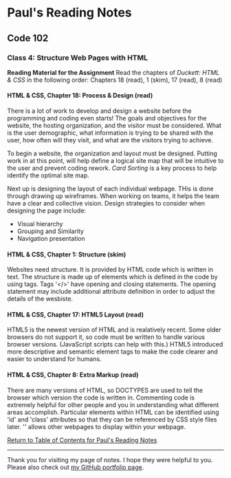 # Paul's Reading Notes

## Code 102

### Class 4:  Structure Web Pages with HTML

**Reading Material for the Assignment**
Read the chapters of *Duckett: HTML & CSS* in the following order:  Chapters 18 (read), 1 (skim), 17 (read), 8 (read)

#### HTML & CSS, Chapter 18:  Process & Design (read)

There is a lot of work to develop and design a website before the programming and coding even starts!  The goals and objectives for the website, the hosting organization, and the visitor must be considered.  What is the user demographic, what information is trying to be shared with the user, how often will they visit, and what are the visitors trying to achieve.

To begin a website, the organization and layout must be designed.  Putting work in at this point, will help define a logical site map that will be intuitive to the user and prevent coding rework.  *Card Sorting* is a key process to help identify the optimal site map.

Next up is designing the layout of each individual webpage.  THis is done through drawing up wireframes.  When working on teams, it helps the team have a clear and collective vision.  Design strategies to consider when designing the page include:
- Visual hierarchy
- Grouping and Similarity
- Navigation presentation


#### HTML & CSS, Chapter 1:  Structure (skim)
Websites need structure.  It is provided by HTML code which is written in text.  The structure is made up of elements which is defined in the code by using tags.  Tags '</>' have opening and closing statements.  The opening statement may include additional attribute definition in order to adjust the details of the wesbiste.


#### HTML & CSS, Chapter 17:  HTML5 Layout (read)
HTML5 is the newest version of HTML and is realatively recent.  Some older browsers do not support it, so code must be written to handle various browser versions.  (JavaScript scripts can help with this.)  HTML5 introduced more descriptive and semantic element tags to make the code clearer and easier to understand for humans.


#### HTML & CSS, Chapter 8:  Extra Markup (read)
There are many versions of HTML, so DOCTYPES are used to tell the browser which version the code is written in.  Commenting code is extremely helpful for other people and you in understanding what different areas accomplish.  Particular elements within HTML can be identified using 'id' and 'class' attributes so that they can be referenced by CSS style files later.  '<iframes>' allows other webpages to display within your webpage.




[Return to Table of Contents for Paul's Reading Notes](https://paul-leonard.github.io/reading-notes/ "Go back to find more notes!")

---

Thank you for visiting my page of notes.  I hope they were helpful to you.  Please also check out [my GitHub portfolio page](https://github.com/paul-leonard "Paul's GitHub Portfolio").